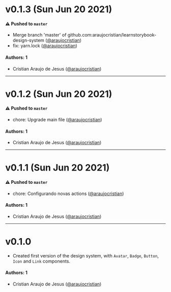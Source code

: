 # v0.1.3 (Sun Jun 20 2021)

#### ⚠️ Pushed to `master`

- Merge branch 'master' of github.com:araujocristian/learnstorybook-design-system ([@araujocristian](https://github.com/araujocristian))
- fix: yarn.lock ([@araujocristian](https://github.com/araujocristian))

#### Authors: 1

- Cristian Araujo de Jesus ([@araujocristian](https://github.com/araujocristian))

---

# v0.1.2 (Sun Jun 20 2021)

#### ⚠️ Pushed to `master`

- chore: Upgrade main file ([@araujocristian](https://github.com/araujocristian))

#### Authors: 1

- Cristian Araujo de Jesus ([@araujocristian](https://github.com/araujocristian))

---

# v0.1.1 (Sun Jun 20 2021)

#### ⚠️ Pushed to `master`

- chore: Configurando novas actions ([@araujocristian](https://github.com/araujocristian))

#### Authors: 1

- Cristian Araujo de Jesus ([@araujocristian](https://github.com/araujocristian))

---

# v0.1.0

- Created first version of the design system, with `Avatar`, `Badge`, `Button`, `Icon` and `Link` components.

#### Authors: 1

- Cristian Araujo de Jesus ([@araujocristian](https://github.com/araujocristian))
